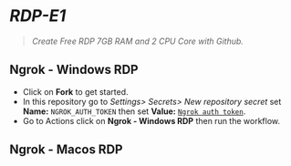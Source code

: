 # *RDP-E1*

> *Create Free RDP 7GB RAM and 2 CPU Core with Github.*

## Ngrok - Windows RDP

+ Click on **Fork** to get started.
+ In this repository go to *Settings> Secrets> New repository secret* set **Name:** `NGROK_AUTH_TOKEN` then set **Value:** [`Ngrok auth token`](https://dashboard.ngrok.com).
+ Go to Actions click on **Ngrok - Windows RDP** then run the workflow.

## Ngrok - Macos RDP
